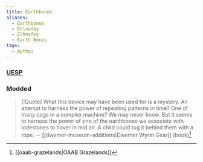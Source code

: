 ```yaml
---
title: Earthbones
aliases:
  - Earthbones
  - Ehlnofey
  - Elhnofey
  - Earth Bones
tags:
  - mythos
---
```

### [UESP](https://en.uesp.net/wiki/Lore:Ehlnofey)
### Modded
> [!Quote]
> What this device may have been used for is a mystery. An attempt to harness the power of repeating patterns in time? One of many cogs in a complex machine? We may never know. But it seems to harness the power of one of the earthbones we associate with lodestones to hover in mid air. A child could tug it behind them with a rope.
> -- [[dwemer-museum-additions|Dwemer Wyrm Gear]] (book)[^1]

[^1]: [[oaab-grazelands|OAAB Grazelands]]